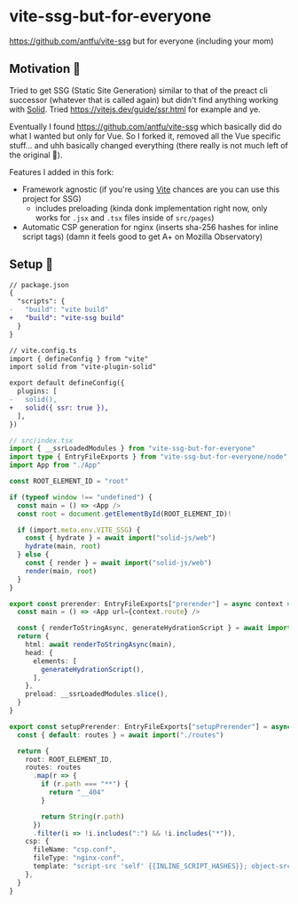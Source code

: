 # vite-ssg-but-for-everyone
https://github.com/antfu/vite-ssg but for everyone (including your mom)

## Motivation 🤔

Tried to get SSG (Static Site Generation) similar to that of the preact cli successor (whatever that is called again) but didn't find anything working with [Solid](https://www.solidjs.com/).
Tried https://vitejs.dev/guide/ssr.html for example and ye.

Eventually I found https://github.com/antfu/vite-ssg which basically did do what I wanted but only for Vue.
So I forked it, removed all the Vue specific stuff... and uhh basically changed everything (there really is not much left of the original 🤣).

Features I added in this fork:
  - Framework agnostic (if you're using [Vite](https://vitejs.dev/) chances are you can use this project for SSG)
    - includes preloading (kinda donk implementation right now, only works for `.jsx` and `.tsx` files inside of `src/pages`)
  - Automatic CSP generation for nginx (inserts sha-256 hashes for inline script tags) (damn it feels good to get A+ on Mozilla Observatory)

## Setup 🚀

```diff
// package.json
{
  "scripts": {
-   "build": "vite build"
+   "build": "vite-ssg build"
  }
}
```

```diff
// vite.config.ts
import { defineConfig } from "vite"
import solid from "vite-plugin-solid"

export default defineConfig({
  plugins: [
-   solid(),
+   solid({ ssr: true }),
  ],
})
```

```typescript
// src/index.tsx
import { __ssrLoadedModules } from "vite-ssg-but-for-everyone"
import type { EntryFileExports } from "vite-ssg-but-for-everyone/node"
import App from "./App"

const ROOT_ELEMENT_ID = "root"

if (typeof window !== "undefined") {
  const main = () => <App />
  const root = document.getElementById(ROOT_ELEMENT_ID)!

  if (import.meta.env.VITE_SSG) {
    const { hydrate } = await import("solid-js/web")
    hydrate(main, root)
  } else {
    const { render } = await import("solid-js/web")
    render(main, root)
  }
}

export const prerender: EntryFileExports["prerender"] = async context => {
  const main = () => <App url={context.route} />

  const { renderToStringAsync, generateHydrationScript } = await import("solid-js/web")
  return {
    html: await renderToStringAsync(main),
    head: {
      elements: [
        generateHydrationScript(),
      ],
    },
    preload: __ssrLoadedModules.slice(),
  }
}

export const setupPrerender: EntryFileExports["setupPrerender"] = async () => {
  const { default: routes } = await import("./routes")

  return {
    root: ROOT_ELEMENT_ID,
    routes: routes
      .map(r => {
        if (r.path === "**") {
          return "__404"
        }

        return String(r.path)
      })
      .filter(i => !i.includes(":") && !i.includes("*")),
    csp: {
      fileName: "csp.conf",
      fileType: "nginx-conf",
      template: "script-src 'self' {{INLINE_SCRIPT_HASHES}}; object-src 'none'; frame-ancestors 'self'; base-uri 'self'; form-action 'self'; worker-src 'self' blob:; trusted-types *;",
    },
  }
}
```

